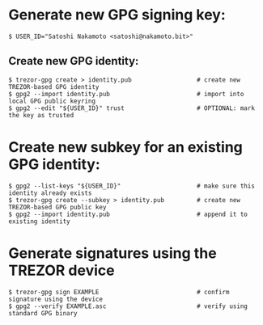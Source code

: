 # Generate new GPG signing key:
```
$ USER_ID="Satoshi Nakamoto <satoshi@nakamoto.bit>"
```

## Create new GPG identity:
```
$ trezor-gpg create > identity.pub                  # create new TREZOR-based GPG identity
$ gpg2 --import identity.pub                        # import into local GPG public keyring
$ gpg2 --edit "${USER_ID}" trust                    # OPTIONAL: mark the key as trusted
```

# Create new subkey for an existing GPG identity:
```
$ gpg2 --list-keys "${USER_ID}"                     # make sure this identity already exists
$ trezor-gpg create --subkey > identity.pub         # create new TREZOR-based GPG public key
$ gpg2 --import identity.pub                        # append it to existing identity
```

# Generate signatures using the TREZOR device
```
$ trezor-gpg sign EXAMPLE                           # confirm signature using the device
$ gpg2 --verify EXAMPLE.asc                         # verify using standard GPG binary
```
